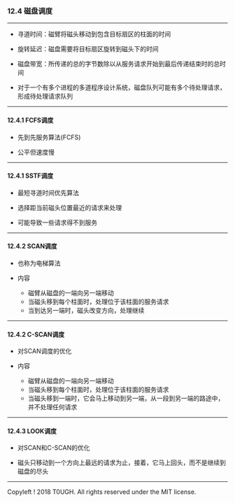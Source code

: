 ### 12.4 磁盘调度
---
- 寻道时间：磁臂将磁头移动到包含目标扇区的柱面的时间

- 旋转延迟：磁盘需要将目标扇区旋转到磁头下的时间

- 磁盘带宽：所传递的总的字节数除以从服务请求开始到最后传递结束时的总时间

- 对于一个有多个进程的多道程序设计系统，磁盘队列可能有多个待处理请求，形成待处理请求队列
---
#### 12.4.1 FCFS调度

- 先到先服务算法(FCFS)

- 公平但速度慢

---
#### 12.4.1 SSTF调度

- 最短寻道时间优先算法

- 选择距当前磁头位置最近的请求来处理

- 可能导致一些请求得不到服务

---
#### 12.4.2 SCAN调度

- 也称为电梯算法

- 内容
    - 磁臂从磁盘的一端向另一端移动
    - 当磁头移到每个柱面时，处理位于该柱面的服务请求
    - 当到达另一端时，磁头改变方向，处理继续
---
#### 12.4.2 C-SCAN调度

- 对SCAN调度的优化

- 内容
    - 磁臂从磁盘的一端向另一端移动
    - 当磁头移到每个柱面时，处理位于该柱面的服务请求
    - 当磁头移到一端时，它会马上移动到另一端，从一段到另一端的路途中，并不处理任何请求
---
#### 12.4.3 LOOK调度

- 对SCAN和C-SCAN的优化

- 磁头只移动到一个方向上最远的请求为止，接着，它马上回头，而不是继续到磁盘的尽头
---
Copyleft ! 2018 T0UGH. All rights reserved under the MIT license.